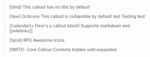 
> [!dnd]
> This callout has no title by default

> [!law] Octicons
> This callout is collapsible by default
> test
> Testing
> test

> [!calendar]+
> Here's a callout block!
> Supports *markdown* and [[wikilinks]]


> [!acid] RPG Awesome Icons


> [!INFO]-  Core Callout
> Contents hidden until expanded

